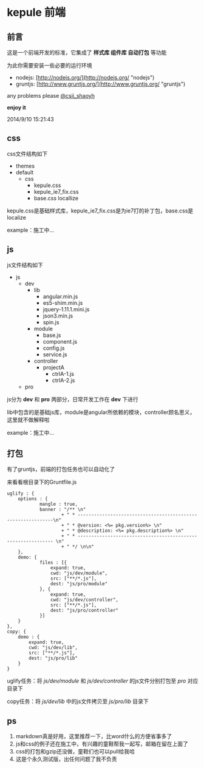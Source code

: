 # kepule 前端 #

## 前言 ##
这是一个前端开发的标准，它集成了 **样式库 组件库 自动打包** 等功能

为此你需要安装一些必要的运行环境

- nodejs: [http://nodejs.org/](http://nodejs.org/ "nodejs")<br>
- gruntjs: [http://www.gruntjs.org/](http://www.gruntjs.org/ "gruntjs")


any problems please [@csii_shaoyh](mailto:csii_shaoyh@spdbdv.com?subject=kepule "@csii_shaoyh")

**enjoy it**

2014/9/10 15:21:43 

## css ##
css文件结构如下

- themes
 - default
     - css
         - kepule.css
         - kepule_ie7_fix.css
         - base.css locallize

kepule.css是基础样式库，kepule_ie7_fix.css是为ie7打的补丁包，base.css是localize

example：施工中...

## js ##
js文件结构如下

- js
  - dev
  	 - lib
		 - angular.min.js
		 - es5-shim.min.js
		 - jquery-1.11.1.mini.js
		 - json3.min.js
		 - spin.js
	 - module
  		 - base.js
  		 - component.js
  		 - config.js
  		 - service.js
	 - controller
		 - projectA
			 - ctrlA-1.js
			 - ctrlA-2.js
  - pro

js分为 **dev** 和 **pro** 两部分，日常开发工作在 **dev** 下进行

lib中包含的是基础js库，module是angular所依赖的模块，controller顾名思义，这里就不做解释啦

example：施工中...

## 打包 ##
有了gruntjs，前端的打包任务也可以自动化了

来看看根目录下的Gruntfile.js
> 
	uglify : {
		options : {
				mangle : true,
				banner : "/** \n"
						+ " * -------------------------------------------------------------\n"
						+ " * @version: <%= pkg.version%> \n"
						+ " * @description: <%= pkg.description%> \n"
						+ " * ------------------------------------------------------------- \n"
						+ " */ \n\n"
		},
		demo: {
				files : [{
					expand: true,
                    cwd: "js/dev/module",
                    src: ["**/*.js"],
                    dest: "js/pro/module"
				}, {
					expand: true,
                    cwd: "js/dev/controller",
                    src: ["**/*.js"],
                    dest: "js/pro/controller"
				}]
		}
	},
	copy: {
		demo : {
			expand: true,
            cwd: "js/dev/lib",
            src: ["**/*.js"],
            dest: "js/pro/lib"
		}
	}

uglify任务：将 *js/dev/module* 和 *js/dev/controller* 的js文件分别打包至 *pro* 对应目录下

copy任务：将 *js/dev/lib* 中的js文件拷贝至  *js/pro/lib* 目录下

## ps ##
1. markdown真是好用，这里推荐一下，比word什么的方便省事多了
2. js和css的例子还在施工中，有兴趣的童鞋帮我一起写，邮箱在留在上面了
3. css的打包和gzip还没做，童鞋们也可以pull给我哈
4. 这是个永久测试版，出任何问题了我不负责